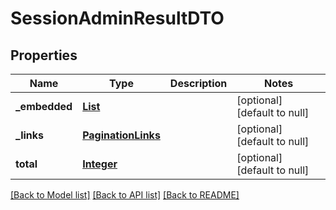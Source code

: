 # SessionAdminResultDTO
## Properties

Name | Type | Description | Notes
------------ | ------------- | ------------- | -------------
**\_embedded** | [**List**](SessionAdminDTO.md) |  | [optional] [default to null]
**\_links** | [**PaginationLinks**](PaginationLinks.md) |  | [optional] [default to null]
**total** | [**Integer**](integer.md) |  | [optional] [default to null]

[[Back to Model list]](../README.md#documentation-for-models) [[Back to API list]](../README.md#documentation-for-api-endpoints) [[Back to README]](../README.md)

